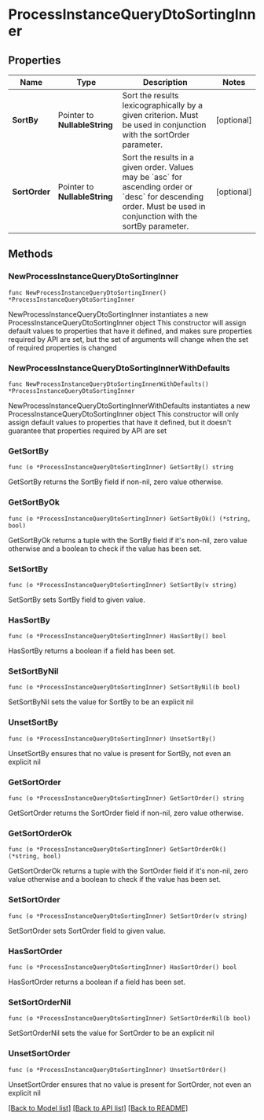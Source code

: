 # ProcessInstanceQueryDtoSortingInner

## Properties

Name | Type | Description | Notes
------------ | ------------- | ------------- | -------------
**SortBy** | Pointer to **NullableString** | Sort the results lexicographically by a given criterion. Must be used in conjunction with the sortOrder parameter. | [optional] 
**SortOrder** | Pointer to **NullableString** | Sort the results in a given order. Values may be &#x60;asc&#x60; for ascending order or &#x60;desc&#x60; for descending order. Must be used in conjunction with the sortBy parameter. | [optional] 

## Methods

### NewProcessInstanceQueryDtoSortingInner

`func NewProcessInstanceQueryDtoSortingInner() *ProcessInstanceQueryDtoSortingInner`

NewProcessInstanceQueryDtoSortingInner instantiates a new ProcessInstanceQueryDtoSortingInner object
This constructor will assign default values to properties that have it defined,
and makes sure properties required by API are set, but the set of arguments
will change when the set of required properties is changed

### NewProcessInstanceQueryDtoSortingInnerWithDefaults

`func NewProcessInstanceQueryDtoSortingInnerWithDefaults() *ProcessInstanceQueryDtoSortingInner`

NewProcessInstanceQueryDtoSortingInnerWithDefaults instantiates a new ProcessInstanceQueryDtoSortingInner object
This constructor will only assign default values to properties that have it defined,
but it doesn't guarantee that properties required by API are set

### GetSortBy

`func (o *ProcessInstanceQueryDtoSortingInner) GetSortBy() string`

GetSortBy returns the SortBy field if non-nil, zero value otherwise.

### GetSortByOk

`func (o *ProcessInstanceQueryDtoSortingInner) GetSortByOk() (*string, bool)`

GetSortByOk returns a tuple with the SortBy field if it's non-nil, zero value otherwise
and a boolean to check if the value has been set.

### SetSortBy

`func (o *ProcessInstanceQueryDtoSortingInner) SetSortBy(v string)`

SetSortBy sets SortBy field to given value.

### HasSortBy

`func (o *ProcessInstanceQueryDtoSortingInner) HasSortBy() bool`

HasSortBy returns a boolean if a field has been set.

### SetSortByNil

`func (o *ProcessInstanceQueryDtoSortingInner) SetSortByNil(b bool)`

 SetSortByNil sets the value for SortBy to be an explicit nil

### UnsetSortBy
`func (o *ProcessInstanceQueryDtoSortingInner) UnsetSortBy()`

UnsetSortBy ensures that no value is present for SortBy, not even an explicit nil
### GetSortOrder

`func (o *ProcessInstanceQueryDtoSortingInner) GetSortOrder() string`

GetSortOrder returns the SortOrder field if non-nil, zero value otherwise.

### GetSortOrderOk

`func (o *ProcessInstanceQueryDtoSortingInner) GetSortOrderOk() (*string, bool)`

GetSortOrderOk returns a tuple with the SortOrder field if it's non-nil, zero value otherwise
and a boolean to check if the value has been set.

### SetSortOrder

`func (o *ProcessInstanceQueryDtoSortingInner) SetSortOrder(v string)`

SetSortOrder sets SortOrder field to given value.

### HasSortOrder

`func (o *ProcessInstanceQueryDtoSortingInner) HasSortOrder() bool`

HasSortOrder returns a boolean if a field has been set.

### SetSortOrderNil

`func (o *ProcessInstanceQueryDtoSortingInner) SetSortOrderNil(b bool)`

 SetSortOrderNil sets the value for SortOrder to be an explicit nil

### UnsetSortOrder
`func (o *ProcessInstanceQueryDtoSortingInner) UnsetSortOrder()`

UnsetSortOrder ensures that no value is present for SortOrder, not even an explicit nil

[[Back to Model list]](../README.md#documentation-for-models) [[Back to API list]](../README.md#documentation-for-api-endpoints) [[Back to README]](../README.md)


